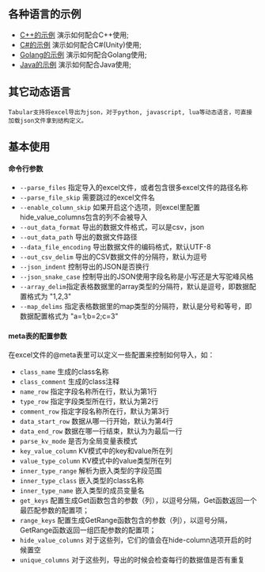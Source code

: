 ## 各种语言的示例


* [C++的示例](Cpp) 演示如何配合C++使用;
* [C#的示例](CSharp) 演示如何配合C#(Unity)使用;
* [Golang的示例](Go) 演示如何配合Golang使用;
* [Java的示例](Java) 演示如何配合Java使用;

## 其它动态语言
 
    Tabular支持将excel导出为json，对于python, javascript, lua等动态语言，可直接加载json文件拿到结构定义。
    
## 基本使用

#### 命令行参数

* `--parse_files` 指定导入的excel文件，或者包含很多excel文件的路径名称
* `--parse_file_skip` 需要跳过的excel文件名
* `--enable_column_skip` 如果开启这个选项，则excel里配置hide_value_columns包含的列不会被导入
* `--out_data_format` 导出的数据文件格式，可以是csv，json
* `--out_data_path` 导出的数据文件路径
* `--data_file_encoding` 导出数据文件的编码格式，默认UTF-8
* `--out_csv_delim` 导出的CSV数据文件的分隔符，默认为逗号
* `--json_indent` 控制导出的JSON是否换行
* `--json_snake_case` 控制导出的JSON使用字段名称是小写还是大写驼峰风格
* `--array_delim`指定表格数据里的array类型的分隔符，默认是逗号，即数据配置格式为 "1,2,3"
* `--map_delims` 指定表格数据里的map类型的分隔符，默认是分号和等号，即数据配置格式为 "a=1;b=2;c=3"

#### meta表的配置参数

在excel文件的@meta表里可以定义一些配置来控制如何导入，如：

* `class_name`  生成的class名称	
* `class_comment`   生成的class注释
* `name_row` 指定字段名称所在行，默认为第1行
* `type_row` 指定字段类型所在行，默认为第2行
* `comment_row` 指定字段名称所在行，默认为第3行
* `data_start_row` 数据从哪一行开始，默认为第4行
* `data_end_row` 数据在哪一行结束，默认为为最后一行
* `parse_kv_mode` 是否为全局变量表模式
* `key_value_column` KV模式中的key和value所在列
* `value_type_column` KV模式中的value类型所在列
* `inner_type_range`  解析为嵌入类型的字段范围
* `inner_type_class` 嵌入类型的class名称
* `inner_type_name` 嵌入类型的成员变量名
* `get_keys` 配置生成Get函数包含的参数（列），以逗号分隔，Get函数返回一个最匹配参数的配置项；
* `range_keys`  配置生成GetRange函数包含的参数（列），以逗号分隔，GetRange函数返回一组匹配参数的配置项；
* `hide_value_columns` 对于这些列，它们的值会在hide-column选项开启的时候置空
* `unique_columns` 对于这些列，导出的时候会检查每行的数据值是否有重复
